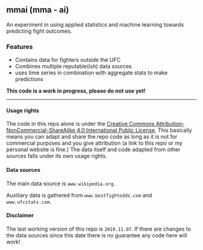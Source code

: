 ## mmai (mma - ai)
An experiment in using applied statistics and machine learning towards predicting fight outcomes.


### Features
* Contains data for fighters outside the UFC
* Combines multiple reputable(ish) data sources
* uses time series in combination with aggregate stats to make predictions

**This code is a work in progress, please do not use yet!**

---

#### Usage rights
The code in this repo alone is under the [Creative Commons Attribution-NonCommercial-ShareAlike 4.0 International Public License](https://creativecommons.org/licenses/by-nc-sa/4.0/).
This basically means you can adapt and share the repo code as long as it is not for commercial purposes and you give attribution (a link to this repo or my personal website is fine.)
The data itself and code adapted from other sources falls under its own usage rights.

#### Data sources
The main data source is `www.wikipedia.org`. 

Auxiliary data is gathered from `www.bestfightodds.com` and `www.ufcstats.com`.


#### Disclaimer
The last working version of this repo is `2019.11.07`. If there are changes to the data sources since this date there is no guarantee any code here will work!



